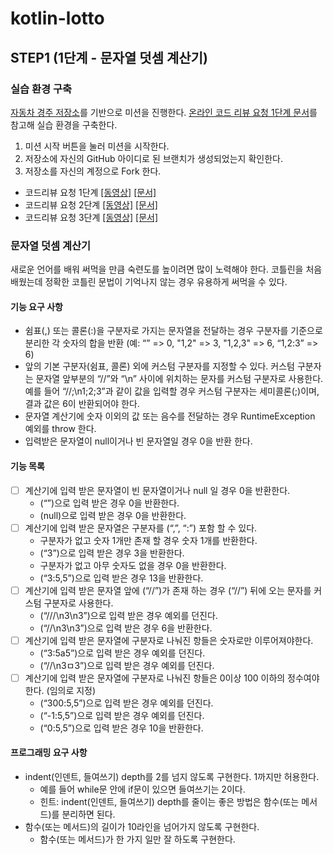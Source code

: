 # kotlin-lotto

## STEP1 (1단계 - 문자열 덧셈 계산기)
### 실습 환경 구축
[자동차 경주 저장소](https://github.com/next-step/kotlin-lotto)를 기반으로 미션을 진행한다. [온라인 코드 리뷰 요청 1단계 문서](https://github.com/next-step/nextstep-docs/blob/master/codereview/review-step1.md)를 참고해 실습 환경을 구축한다.
1. 미션 시작 버튼을 눌러 미션을 시작한다.
2. 저장소에 자신의 GitHub 아이디로 된 브랜치가 생성되었는지 확인한다.
3. 저장소를 자신의 계정으로 Fork 한다.


+ 코드리뷰 요청 1단계 [[동영상]](https://www.youtube.com/watch?v=YkgBUt7zG5k) [[문서]](https://github.com/next-step/nextstep-docs/blob/master/codereview/review-step1.md)
+ 코드리뷰 요청 2단계 [[동영상]](https://www.youtube.com/watch?v=HnTdFJd0PtU) [[문서]](https://github.com/next-step/nextstep-docs/blob/master/codereview/review-step2.md)
+ 코드리뷰 요청 3단계 [[동영상]](https://www.youtube.com/watch?v=fzrT3eoecUw) [[문서]](https://github.com/next-step/nextstep-docs/blob/master/codereview/review-step3.md)

### 문자열 덧셈 계산기
새로운 언어를 배워 써먹을 만큼 숙련도를 높이려면 많이 노력해야 한다. 코틀린을 처음 배웠는데 정확한 코틀린 문법이 기억나지 않는 경우 유용하게 써먹을 수 있다.

#### 기능 요구 사항
- 쉼표(,) 또는 콜론(:)을 구분자로 가지는 문자열을 전달하는 경우 구분자를 기준으로 분리한 각 숫자의 합을 반환 (예: “” => 0, "1,2" => 3, "1,2,3" => 6, “1,2:3” => 6)
- 앞의 기본 구분자(쉼표, 콜론) 외에 커스텀 구분자를 지정할 수 있다. 커스텀 구분자는 문자열 앞부분의 “//”와 “\n” 사이에 위치하는 문자를 커스텀 구분자로 사용한다. 예를 들어 “//;\n1;2;3”과 같이 값을 입력할 경우 커스텀 구분자는 세미콜론(;)이며, 결과 값은 6이 반환되어야 한다.
- 문자열 계산기에 숫자 이외의 값 또는 음수를 전달하는 경우 RuntimeException 예외를 throw 한다.
- 입력받은 문자열이 null이거나 빈 문자열일 경우 0을 반환 한다.

#### 기능 목록
- [ ] 계산기에 입력 받은 문자열이 빈 문자열이거나 null 일 경우 0을 반환한다.
  - (“”)으로 입력 받은 경우 0을 반환한다.
  - (null)으로 입력 받은 경우 0을 반환한다.
- [ ] 계산기에 입력 받은 문자열은 구분자를 (“,”, “:”) 포함 할 수 있다.
  - 구분자가 없고 숫자 1개만 존재 할 경우 숫자 1개를 반환한다.
  - (“3”)으로 입력 받은 경우 3을 반환한다.
  - 구분자가 없고 아무 숫자도 없을 경우 0을 반환한다.
  - (“3:5,5”)으로 입력 받은 경우 13을 반환한다.
- [ ] 계산기에 입력 받은 문자열 앞에 (“//”)가 존재 하는 경우 (“//”) 뒤에 오는 문자를 커스텀 구분자로 사용한다.
  - (“///\n3\n3”)으로 입력 받은 경우 예외를 던진다.
  - (“//\n3\n3”)으로 입력 받은 경우 6을 반환한다.
- [ ] 계산기에 입력 받은 문자열에 구분자로 나눠진 항들은 숫자로만 이루어져야한다.
  - (“3:5a5”)으로 입력 받은 경우 예외를 던진다.
  - (“//\n3ㅁ3”)으로 입력 받은 경우 예외를 던진다.
- [ ] 계산기에 입력 받은 문자열에 구분자로 나눠진 항들은 0이상 100 이하의 정수여야한다. (임의로 지정)
  - (“300:5,5”)으로 입력 받은 경우 예외를 던진다.
  - (“-1:5,5”)으로 입력 받은 경우 예외를 던진다.
  - (“0:5,5”)으로 입력 받은 경우 10을 반환한다.

#### 프로그래밍 요구 사항
- indent(인덴트, 들여쓰기) depth를 2를 넘지 않도록 구현한다. 1까지만 허용한다.
  - 예를 들어 while문 안에 if문이 있으면 들여쓰기는 2이다.
  - 힌트: indent(인덴트, 들여쓰기) depth를 줄이는 좋은 방법은 함수(또는 메서드)를 분리하면 된다.
- 함수(또는 메서드)의 길이가 10라인을 넘어가지 않도록 구현한다.
  - 함수(또는 메서드)가 한 가지 일만 잘 하도록 구현한다.

